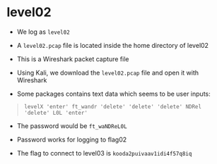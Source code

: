 # level02

- We log as `level02`

- A `level02.pcap` file is located inside the home directory of level02

- This is a Wireshark packet capture file

- Using Kali, we download the `level02.pcap` file and open it with Wireshark

- Some packages contains text data which seems to be user inputs: 
>`levelX 'enter' ft_wandr 'delete' 'delete' 'delete' NDRel 'delete' L0L 'enter'`

- The password would be `ft_waNDReL0L`

- Password works for logging to flag02

- The flag to connect to level03 is `kooda2puivaav1idi4f57q8iq`